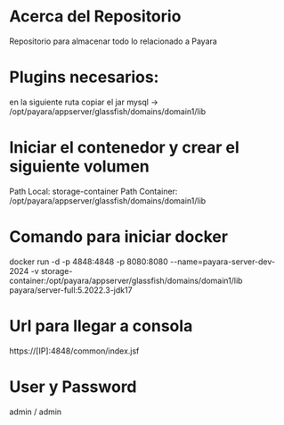 # Acerca del Repositorio
Repositorio para almacenar todo lo relacionado a Payara

# Plugins necesarios:

en la siguiente ruta copiar el jar mysql -> /opt/payara/appserver/glassfish/domains/domain1/lib

# Iniciar el contenedor y crear el siguiente volumen

Path Local: storage-container
Path Container: /opt/payara/appserver/glassfish/domains/domain1/lib

# Comando para iniciar docker

docker run -d -p 4848:4848 -p 8080:8080 --name=payara-server-dev-2024 -v storage-container:/opt/payara/appserver/glassfish/domains/domain1/lib  payara/server-full:5.2022.3-jdk17

# Url para llegar a consola

https://[IP]:4848/common/index.jsf

# User y Password

admin / admin
